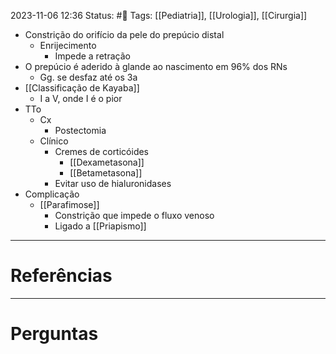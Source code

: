2023-11-06 12:36
Status: #🌱 
Tags: [[Pediatria]], [[Urologia]], [[Cirurgia]]
<br/>
- Constrição do orifício da pele do prepúcio distal
	- Enrijecimento
		- Impede a retração
- O prepúcio é aderido à glande ao nascimento em 96% dos RNs
	- Gg. se desfaz até os 3a
- [[Classificação de Kayaba]]
	- I a V, onde I é o pior
- TTo
	- Cx
		- Postectomia
	- Clínico
		- Cremes de corticóides
			- [[Dexametasona]]
			- [[Betametasona]]
		- Evitar uso de hialuronidases
- Complicação
	- [[Parafimose]]
		- Constrição que impede o fluxo venoso
		- Ligado a [[Priapismo]]
____
# Referências
---
# Perguntas

